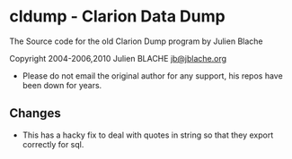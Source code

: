 # cldump - Clarion Data Dump
The Source code for the old Clarion Dump program by Julien Blache

Copyright 2004-2006,2010 Julien BLACHE <jb@jblache.org> 

- Please do not email the original author for any support, his repos have been down for years.

## Changes
- This has a hacky fix to deal with quotes in string so that they export correctly for sql.  




